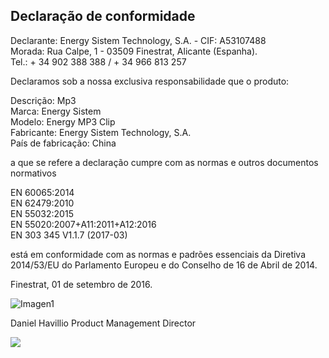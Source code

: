 ## Declaração de conformidade

Declarante: Energy Sistem Technology, S.A. - CIF: A53107488<br/>
Morada: Rua Calpe, 1 - 03509 Finestrat, Alicante (Espanha).<br/>
Tel.: + 34 902 388 388  / + 34 966 813 257<br/>

Declaramos sob a nossa exclusiva responsabilidade que o produto:

Descrição: Mp3 <br/>
Marca: Energy Sistem <br/>
Modelo: Energy MP3 Clip <br/>
Fabricante: Energy Sistem Technology, S.A. <br/>
País de fabricação:  China <br/>

a que se refere a declaração cumpre com as normas e outros documentos normativos

EN 60065:2014<br/>
EN 62479:2010 <br/>
EN 55032:2015<br/>
EN 55020:2007+A11:2011+A12:2016<br/>
EN 303 345 V1.1.7 (2017-03)<br/>


está em conformidade com as normas e padrões essenciais da Diretiva 2014/53/EU do Parlamento Europeu e do Conselho de 16 de Abril de 2014.

Finestrat, 01 de setembro de 2016.

![Imagen1](http://static.energysistem.com/images/manuals/42178/574c726744d98.jpg)

Daniel Havillio
Product Management Director

![](http://static.energysistem.com/images/manuals/39052/54887c2a4f567.jpg)
